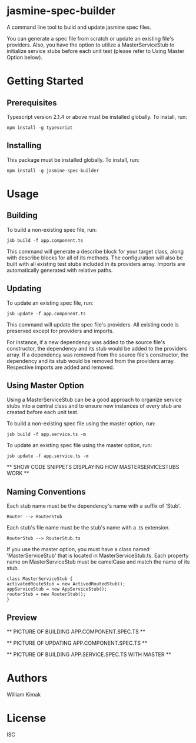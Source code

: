 # jasmine-spec-builder
A command line tool to build and update jasmine spec files.

You can generate a spec file from scratch or update an existing file's providers. Also, you have the option to utilize a MasterServiceStub to initialize service stubs before each unit test (please refer to Using Master Option below).

# Getting Started
## Prerequisites
Typescript version 2.1.4 or above must be installed globally. To install, run:
```
npm install -g typescript
```
## Installing
This package must be installed globally. To install, run:
```
npm install -g jasmine-spec-builder
```

# Usage
## Building
To build a non-existing spec file, run:
```
jsb build -f app.component.ts
```

This command will generate a describe block for your target class, along with describe blocks for all of its methods. The configuration will also be built with all existing test stubs included in its providers array. Imports are automatically generated with relative paths. 

## Updating
To update an existing spec file, run:
```
jsb update -f app.component.ts
```

This command will update the spec file's providers. All existing code is preserved except for providers and imports. 

For instance, if a new dependency was added to the source file's constructor, the dependency and its stub would be added to the providers array. If a dependency was removed from the source file's constructor, the dependency and its stub would be removed from the providers array. Respective imports are added and removed.

## Using Master Option
Using a MasterServiceStub can be a good approach to organize service stubs into a central class and to ensure new instances of every stub are created before each unit test.

To build a non-existing spec file using the master option, run:
```
jsb build -f app.service.ts -m
```

To update an existing spec file using the master option, run:
```
jsb update -f app.service.ts -m
```

** SHOW CODE SNIPPETS DISPLAYING HOW MASTERSERVICESTUBS WORK **

## Naming Conventions
Each stub name must be the dependency's name with a suffix of 'Stub'. 
```
Router --> RouterStub
```

Each stub's file name must be the stub's name with a .ts extension. 
```
RouterStub --> RouterStub.ts
```

If you use the master option, you must have a class named 'MasterServiceStub' that is located in MasterServiceStub.ts. Each property name on MasterServiceStub must be camelCase and match the name of its stub.
```
class MasterServiceStub {
activatedRouteStub = new ActivedRoutedStub();
appServiceStub = new AppServiceStub();
routerStub = new RouterStub();
}
```

## Preview

** PICTURE OF BUILDING APP.COMPONENT.SPEC.TS **

** PICTURE OF UPDATING APP.COMPONENT.SPEC.TS **

** PICTURE OF BUILDING APP.SERVICE.SPEC.TS WITH MASTER **

# Authors
William Kimak

# License
ISC